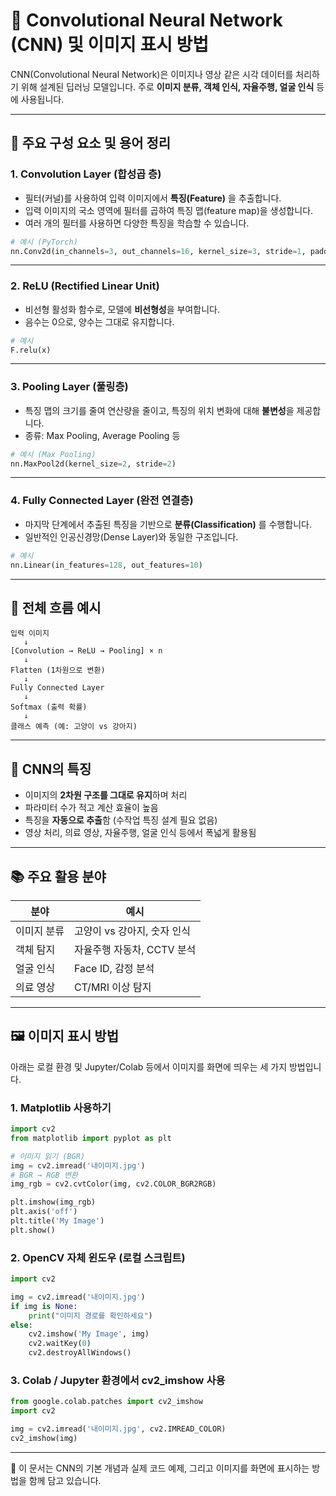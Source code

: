 
# 🧠 Convolutional Neural Network (CNN) 및 이미지 표시 방법

CNN(Convolutional Neural Network)은 이미지나 영상 같은 시각 데이터를 처리하기 위해 설계된 딥러닝 모델입니다. 주로 **이미지 분류, 객체 인식, 자율주행, 얼굴 인식** 등에 사용됩니다.

---

## 🔧 주요 구성 요소 및 용어 정리

### 1. Convolution Layer (합성곱 층)
- 필터(커널)를 사용하여 입력 이미지에서 **특징(Feature)** 을 추출합니다.
- 입력 이미지의 국소 영역에 필터를 곱하여 특징 맵(feature map)을 생성합니다.
- 여러 개의 필터를 사용하면 다양한 특징을 학습할 수 있습니다.

```python
# 예시 (PyTorch)
nn.Conv2d(in_channels=3, out_channels=16, kernel_size=3, stride=1, padding=1)
```

---

### 2. ReLU (Rectified Linear Unit)
- 비선형 활성화 함수로, 모델에 **비선형성**을 부여합니다.
- 음수는 0으로, 양수는 그대로 유지합니다.

```python
# 예시
F.relu(x)
```

---

### 3. Pooling Layer (풀링층)
- 특징 맵의 크기를 줄여 연산량을 줄이고, 특징의 위치 변화에 대해 **불변성**을 제공합니다.
- 종류: Max Pooling, Average Pooling 등

```python
# 예시 (Max Pooling)
nn.MaxPool2d(kernel_size=2, stride=2)
```

---

### 4. Fully Connected Layer (완전 연결층)
- 마지막 단계에서 추출된 특징을 기반으로 **분류(Classification)** 를 수행합니다.
- 일반적인 인공신경망(Dense Layer)와 동일한 구조입니다.

```python
# 예시
nn.Linear(in_features=128, out_features=10)
```

---

## 🔄 전체 흐름 예시

```
입력 이미지
   ↓
[Convolution → ReLU → Pooling] × n
   ↓
Flatten (1차원으로 변환)
   ↓
Fully Connected Layer
   ↓
Softmax (출력 확률)
   ↓
클래스 예측 (예: 고양이 vs 강아지)
```

---

## 🎯 CNN의 특징

- 이미지의 **2차원 구조를 그대로 유지**하며 처리
- 파라미터 수가 적고 계산 효율이 높음
- 특징을 **자동으로 추출**함 (수작업 특징 설계 필요 없음)
- 영상 처리, 의료 영상, 자율주행, 얼굴 인식 등에서 폭넓게 활용됨

---

## 📚 주요 활용 분야

| 분야        | 예시                       |
|-------------|----------------------------|
| 이미지 분류 | 고양이 vs 강아지, 숫자 인식 |
| 객체 탐지   | 자율주행 자동차, CCTV 분석 |
| 얼굴 인식   | Face ID, 감정 분석         |
| 의료 영상   | CT/MRI 이상 탐지           |

---

## 🖼️ 이미지 표시 방법

아래는 로컬 환경 및 Jupyter/Colab 등에서 이미지를 화면에 띄우는 세 가지 방법입니다.

### 1. Matplotlib 사용하기
```python
import cv2
from matplotlib import pyplot as plt

# 이미지 읽기 (BGR)
img = cv2.imread('내이미지.jpg')
# BGR → RGB 변환
img_rgb = cv2.cvtColor(img, cv2.COLOR_BGR2RGB)

plt.imshow(img_rgb)
plt.axis('off')
plt.title('My Image')
plt.show()
```

### 2. OpenCV 자체 윈도우 (로컬 스크립트)
```python
import cv2

img = cv2.imread('내이미지.jpg')
if img is None:
    print("이미지 경로를 확인하세요")
else:
    cv2.imshow('My Image', img)
    cv2.waitKey(0)
    cv2.destroyAllWindows()
```

### 3. Colab / Jupyter 환경에서 cv2_imshow 사용
```python
from google.colab.patches import cv2_imshow
import cv2

img = cv2.imread('내이미지.jpg', cv2.IMREAD_COLOR)
cv2_imshow(img)
```

---
📝 이 문서는 CNN의 기본 개념과 실제 코드 예제, 그리고 이미지를 화면에 표시하는 방법을 함께 담고 있습니다.
